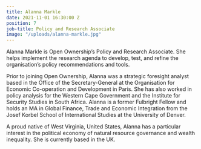```yaml
---
title: Alanna Markle
date: 2021-11-01 16:30:00 Z
position: 7
job-title: Policy and Research Associate
image: "/uploads/alanna-markle.jpg"
---
```


Alanna Markle is Open Ownership’s Policy and Research Associate. She helps implement the research agenda to develop, test, and refine the organisation’s policy recommendations and tools.

Prior to joining Open Ownership, Alanna was a strategic foresight analyst based in the Office of the Secretary-General at the Organisation for Economic Co-operation and Development in Paris. She has also worked in policy analysis for the Western Cape Government and the Institute for Security Studies in South Africa. Alanna is a former Fulbright Fellow and holds an MA in Global Finance, Trade and Economic Integration from the Josef Korbel School of International Studies at the University of Denver.

A proud native of West Virginia, United States, Alanna has a particular interest in the political economy of natural resource governance and wealth inequality. She is currently based in the UK.
